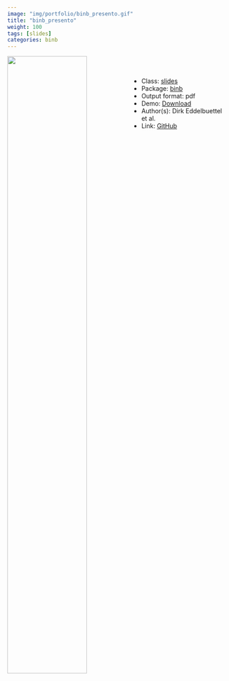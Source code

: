```yaml
---
image: "img/portfolio/binb_presento.gif"
title: "binb_presento"
weight: 100
tags: [slides]
categories: binb
---
```




<!--more-->

<p><a href="../../img/portfolio/binb_presento.gif"><img class = "jf-image-shadow" src="../../img/portfolio/binb_presento.gif" width="60%"  align="left"></a></p>

<br><br>

- Class: [slides](../../tags/slides)
- Package: [binb](binb)
- Output format: pdf
- Demo: [Download](https://eddelbuettel.github.io/binb/presento_minimal.pdf)
- Author(s): Dirk Eddelbuettel et al.
- Link: [GitHub](https://github.com/eddelbuettel/binb)


